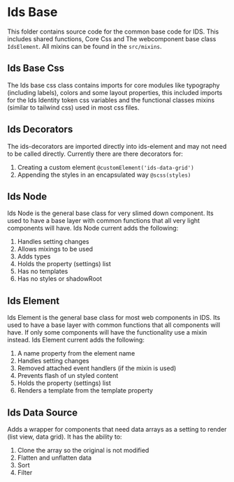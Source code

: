 # Ids Base

This folder contains source code for the common base code for IDS. This includes shared functions, Core Css and The webcomponent base class `IdsElement`. All mixins can be found in the `src/mixins`.

## Ids Base Css

The Ids base css class contains imports for core modules like typography (including labels), colors and some layout properties, this included imports for the Ids Identity token css variables and the functional classes mixins (similar to tailwind css) used in most css files.

## Ids Decorators

The ids-decorators are imported directly into ids-element and may not need to be called directly. Currently there are there decorators for:

1. Creating a custom element `@customElement('ids-data-grid')`
1. Appending the styles in an encapsulated way `@scss(styles)`

## Ids Node

Ids Node is the general base class for very slimed down component. Its used to have a base layer with common functions that all very light components will have. Ids Node current adds the following:

1. Handles setting changes
1. Allows mixings to be used
1. Adds types
1. Holds the property (settings) list
1. Has no templates
1. Has no styles or shadowRoot

## Ids Element

Ids Element is the general base class for most web components in IDS. Its used to have a base layer with common functions that all components will have. If only some components will have the functionality use a mixin instead. Ids Element current adds the following:

1. A name property from the element name
1. Handles setting changes
1. Removed attached event handlers (if the mixin is used)
1. Prevents flash of un styled content
1. Holds the property (settings) list
1. Renders a template from the template property

## Ids Data Source

Adds a wrapper for components that need data arrays as a setting to render (list view, data grid). It has the ability to:

1. Clone the array so the original is not modified
1. Flatten and unflatten data
1. Sort
1. Filter
